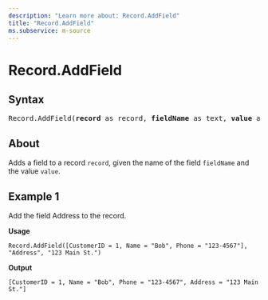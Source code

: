 ```yaml
---
description: "Learn more about: Record.AddField"
title: "Record.AddField"
ms.subservice: m-source
---
```

# Record.AddField

## Syntax

<pre>
Record.AddField(<b>record</b> as record, <b>fieldName</b> as text, <b>value</b> as any, optional <b>delayed</b> as nullable logical) as record
</pre>
  
## About

Adds a field to a record `record`, given the name of the field `fieldName` and the value `value`.

## Example 1

Add the field Address to the record.

**Usage**

```powerquery-m
Record.AddField([CustomerID = 1, Name = "Bob", Phone = "123-4567"], "Address", "123 Main St.")
```

**Output**

`[CustomerID = 1, Name = "Bob", Phone = "123-4567", Address = "123 Main St."]`
